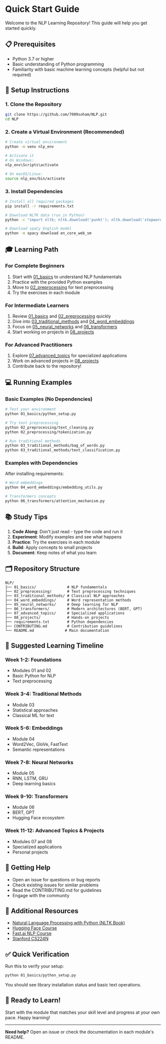 # Quick Start Guide

Welcome to the NLP Learning Repository! This guide will help you get started quickly.

## 📋 Prerequisites

- Python 3.7 or higher
- Basic understanding of Python programming
- Familiarity with basic machine learning concepts (helpful but not required)

## 🚀 Setup Instructions

### 1. Clone the Repository

```bash
git clone https://github.com/7009soham/NLP.git
cd NLP
```

### 2. Create a Virtual Environment (Recommended)

```bash
# Create virtual environment
python -m venv nlp_env

# Activate it
# On Windows:
nlp_env\Scripts\activate

# On macOS/Linux:
source nlp_env/bin/activate
```

### 3. Install Dependencies

```bash
# Install all required packages
pip install -r requirements.txt

# Download NLTK data (run in Python)
python -c "import nltk; nltk.download('punkt'); nltk.download('stopwords'); nltk.download('wordnet')"

# Download spaCy English model
python -m spacy download en_core_web_sm
```

## 🎓 Learning Path

### For Complete Beginners
1. Start with [01_basics](01_basics/) to understand NLP fundamentals
2. Practice with the provided Python examples
3. Move to [02_preprocessing](02_preprocessing/) for text preprocessing
4. Try the exercises in each module

### For Intermediate Learners
1. Review [01_basics](01_basics/) and [02_preprocessing](02_preprocessing/) quickly
2. Dive into [03_traditional_methods](03_traditional_methods/) and [04_word_embeddings](04_word_embeddings/)
3. Focus on [05_neural_networks](05_neural_networks/) and [06_transformers](06_transformers/)
4. Start working on projects in [08_projects](08_projects/)

### For Advanced Practitioners
1. Explore [07_advanced_topics](07_advanced_topics/) for specialized applications
2. Work on advanced projects in [08_projects](08_projects/)
3. Contribute back to the repository!

## 💻 Running Examples

### Basic Examples (No Dependencies)

```bash
# Test your environment
python 01_basics/python_setup.py

# Try text preprocessing
python 02_preprocessing/text_cleaning.py
python 02_preprocessing/tokenization.py

# Run traditional methods
python 03_traditional_methods/bag_of_words.py
python 03_traditional_methods/text_classification.py
```

### Examples with Dependencies

After installing requirements:

```bash
# Word embeddings
python 04_word_embeddings/embedding_utils.py

# Transformers concepts
python 06_transformers/attention_mechanism.py
```

## 📚 Study Tips

1. **Code Along**: Don't just read - type the code and run it
2. **Experiment**: Modify examples and see what happens
3. **Practice**: Try the exercises in each module
4. **Build**: Apply concepts to small projects
5. **Document**: Keep notes of what you learn

## 🗂️ Repository Structure

```
NLP/
├── 01_basics/              # NLP fundamentals
├── 02_preprocessing/       # Text preprocessing techniques
├── 03_traditional_methods/ # Classical NLP approaches
├── 04_word_embeddings/     # Word representation methods
├── 05_neural_networks/     # Deep learning for NLP
├── 06_transformers/        # Modern architectures (BERT, GPT)
├── 07_advanced_topics/     # Specialized applications
├── 08_projects/            # Hands-on projects
├── requirements.txt        # Python dependencies
├── CONTRIBUTING.md         # Contribution guidelines
└── README.md              # Main documentation
```

## 🎯 Suggested Learning Timeline

### Week 1-2: Foundations
- Modules 01 and 02
- Basic Python for NLP
- Text preprocessing

### Week 3-4: Traditional Methods
- Module 03
- Statistical approaches
- Classical ML for text

### Week 5-6: Embeddings
- Module 04
- Word2Vec, GloVe, FastText
- Semantic representations

### Week 7-8: Neural Networks
- Module 05
- RNN, LSTM, GRU
- Deep learning basics

### Week 9-10: Transformers
- Module 06
- BERT, GPT
- Hugging Face ecosystem

### Week 11-12: Advanced Topics & Projects
- Modules 07 and 08
- Specialized applications
- Personal projects

## 🤝 Getting Help

- Open an issue for questions or bug reports
- Check existing issues for similar problems
- Read the CONTRIBUTING.md for guidelines
- Engage with the community

## 📖 Additional Resources

- [Natural Language Processing with Python (NLTK Book)](http://www.nltk.org/book/)
- [Hugging Face Course](https://huggingface.co/course)
- [Fast.ai NLP Course](https://www.fast.ai/)
- [Stanford CS224N](http://web.stanford.edu/class/cs224n/)

## ✅ Quick Verification

Run this to verify your setup:

```bash
python 01_basics/python_setup.py
```

You should see library installation status and basic text operations.

## 🎉 Ready to Learn!

Start with the module that matches your skill level and progress at your own pace. Happy learning!

---

**Need help?** Open an issue or check the documentation in each module's README.
